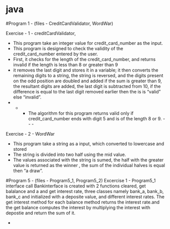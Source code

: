 # java

#Program 1 - (files - CreditCardValidator, WordWar)

Exercise - 1 - creditCardValidator, 
- This program take an integer value for credit_card_number as the input.
- This program is designed to check the validity of the credit_card_number entered by the user.
- First, it checks for the length of the credit_card_number, and returns invalid if the length is less than 8 or greater than 9 
-  it removes the last digit and stores it in a variable; it then converts the remaining digits to a string, the string is reversed, and the digits present on the odd position are doubled and added if the sum is greater than 9, the resultant digits are added, the last digit is subtracted from 10, if the difference is equal to the last digit removed earlier then the is is “valid” else  “invalid”.
 - - -	The algorithm for this program returns valid only if credit_card_number ends with digit 5  and is of the length 8 or 9. - - -
    
Exercise - 2 - WordWar
- This program take a string as a input, which converted to lowercase and stored
- The string is divided into two half using the mid value.
- The values associated with the string is sumed, the half with the greater value is returned as the winner , the sum of the individual halves is equal then “a draw”.

#Program 5 - (files - Program5_1, Program5_2)
Excercise 1 - Program5_1
interface call Bankinterface is created with 2 functions cleared, get balalance and a and get interest rate, three classes namely bank_a, bank_b, bank_c and initialized with a deposite value, and different interest rates. The get interest method for each balance method returns the interest rate.and the get balance computes the interest by multiplying the interest with depostie and return the sum of it.


-

